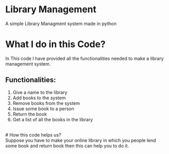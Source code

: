# Library Management
A simple Library Managment system made in python<br>
# What I do in this Code?
In This code I have provided all the functionalities needed to make a library management system.
<br>
## Functionalities:
<ol>
<li> Give a name to the library </li>
<li> Add books to the system </li>
<li> Remove books from the system </li>
<li> Issue some book to a person</li>
<li> Return the book </li>
<li> Get a list of all the books in the library</li>
</ol><br>
# How this code helps us?
<br>
Suppose you have to make your online library in which you people lend some book and return book then this can help you to do it.<br>
